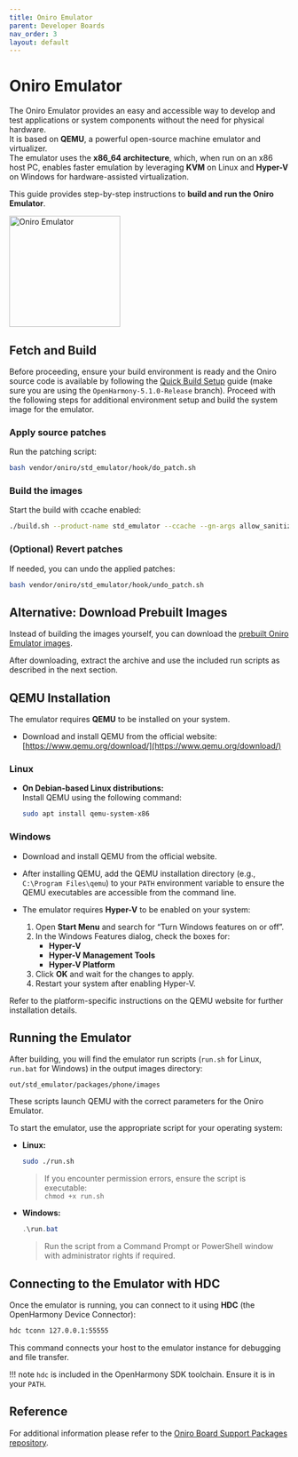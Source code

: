 ```yaml
---
title: Oniro Emulator
parent: Developer Boards
nav_order: 3
layout: default
---
```


# Oniro Emulator

The Oniro Emulator provides an easy and accessible way to develop and test applications or system components without the need for physical hardware.  
It is based on **QEMU**, a powerful open-source machine emulator and virtualizer.  
The emulator uses the **x86_64 architecture**, which, when run on an x86 host PC, enables faster emulation by leveraging **KVM** on Linux and **Hyper-V** on Windows for hardware-assisted virtualization.

This guide provides step-by-step instructions to **build and run the Oniro Emulator**.

<img src="../images/oniro_qemu.gif" alt="Oniro Emulator" width="200"/>

## Fetch and Build

Before proceeding, ensure your build environment is ready and the Oniro source code is available by following the [Quick Build Setup](../building-oniro.md) guide (make sure you are using the `OpenHarmony-5.1.0-Release` branch). Proceed with the following steps for additional environment setup and build the system image for the emulator.

### Apply source patches

Run the patching script:

```bash
bash vendor/oniro/std_emulator/hook/do_patch.sh
```

### Build the images

Start the build with ccache enabled:

```bash
./build.sh --product-name std_emulator --ccache --gn-args allow_sanitize_debug=true
```

### (Optional) Revert patches

If needed, you can undo the applied patches:

```bash
bash vendor/oniro/std_emulator/hook/undo_patch.sh
```

## Alternative: Download Prebuilt Images

Instead of building the images yourself, you can download the [prebuilt Oniro Emulator images](https://github.com/eclipse-oniro4openharmony/device_board_oniro/releases/latest/download/oniro_emulator.zip).

After downloading, extract the archive and use the included run scripts as described in the next section.

## QEMU Installation

The emulator requires **QEMU** to be installed on your system.

- Download and install QEMU from the official website:  
  [https://www.qemu.org/download/](https://www.qemu.org/download/)

### Linux

- **On Debian-based Linux distributions:**  
  Install QEMU using the following command:
  ```bash
  sudo apt install qemu-system-x86
  ```

### Windows

- Download and install QEMU from the official website.
- After installing QEMU, add the QEMU installation directory (e.g., `C:\Program Files\qemu`) to your `PATH` environment variable to ensure the QEMU executables are accessible from the command line.
- The emulator requires **Hyper-V** to be enabled on your system:

  1. Open **Start Menu** and search for “Turn Windows features on or off”.
  2. In the Windows Features dialog, check the boxes for:
     - **Hyper-V**
     - **Hyper-V Management Tools**
     - **Hyper-V Platform**
  3. Click **OK** and wait for the changes to apply.
  4. Restart your system after enabling Hyper-V.

Refer to the platform-specific instructions on the QEMU website for further installation details.

## Running the Emulator

After building, you will find the emulator run scripts (`run.sh` for Linux, `run.bat` for Windows) in the output images directory:

```
out/std_emulator/packages/phone/images
```

These scripts launch QEMU with the correct parameters for the Oniro Emulator.

To start the emulator, use the appropriate script for your operating system:

- **Linux:**  
  ```bash
  sudo ./run.sh
  ```
  > If you encounter permission errors, ensure the script is executable:  
  > `chmod +x run.sh`

- **Windows:**  
  ```powershell
  .\run.bat
  ```
  > Run the script from a Command Prompt or PowerShell window with administrator rights if required.

## Connecting to the Emulator with HDC

Once the emulator is running, you can connect to it using **HDC** (the OpenHarmony Device Connector):

```bash
hdc tconn 127.0.0.1:55555
```

This command connects your host to the emulator instance for debugging and file transfer.

!!! note
    `hdc` is included in the OpenHarmony SDK toolchain. Ensure it is in your `PATH`.

## Reference

For additional information please refer to the [Oniro Board Support Packages repository](https://github.com/eclipse-oniro4openharmony/device_board_oniro).
